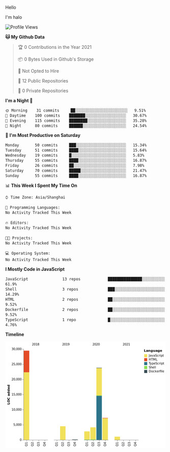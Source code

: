 Hello

I'm halo 
<!--START_SECTION:waka-->
![Profile Views](http://img.shields.io/badge/Profile%20Views-1-blue)

**🐱 My Github Data** 

> 🏆 0 Contributions in the Year 2021
 > 
> 📦 0 Bytes Used in Github's Storage 
 > 
> 🚫 Not Opted to Hire
 > 
> 📜 12 Public Repositories 
 > 
> 🔑 0 Private Repositories  
 > 
**I'm a Night 🦉** 

```text
🌞 Morning    31 commits     ██░░░░░░░░░░░░░░░░░░░░░░░   9.51% 
🌆 Daytime    100 commits    ███████░░░░░░░░░░░░░░░░░░   30.67% 
🌃 Evening    115 commits    ████████░░░░░░░░░░░░░░░░░   35.28% 
🌙 Night      80 commits     ██████░░░░░░░░░░░░░░░░░░░   24.54%

```
📅 **I'm Most Productive on Saturday** 

```text
Monday       50 commits     ███░░░░░░░░░░░░░░░░░░░░░░   15.34% 
Tuesday      51 commits     ████░░░░░░░░░░░░░░░░░░░░░   15.64% 
Wednesday    19 commits     █░░░░░░░░░░░░░░░░░░░░░░░░   5.83% 
Thursday     55 commits     ████░░░░░░░░░░░░░░░░░░░░░   16.87% 
Friday       26 commits     ██░░░░░░░░░░░░░░░░░░░░░░░   7.98% 
Saturday     70 commits     █████░░░░░░░░░░░░░░░░░░░░   21.47% 
Sunday       55 commits     ████░░░░░░░░░░░░░░░░░░░░░   16.87%

```


📊 **This Week I Spent My Time On** 

```text
⌚︎ Time Zone: Asia/Shanghai

💬 Programming Languages: 
No Activity Tracked This Week

🔥 Editors: 
No Activity Tracked This Week

🐱‍💻 Projects: 
No Activity Tracked This Week

💻 Operating System: 
No Activity Tracked This Week

```

**I Mostly Code in JavaScript** 

```text
JavaScript               13 repos            ███████████████░░░░░░░░░░   61.9% 
Shell                    3 repos             ███░░░░░░░░░░░░░░░░░░░░░░   14.29% 
HTML                     2 repos             ██░░░░░░░░░░░░░░░░░░░░░░░   9.52% 
Dockerfile               2 repos             ██░░░░░░░░░░░░░░░░░░░░░░░   9.52% 
TypeScript               1 repo              █░░░░░░░░░░░░░░░░░░░░░░░░   4.76%

```


**Timeline**

![Chart not found](https://raw.githubusercontent.com/haloislet/haloislet/master/charts/bar_graph.png) 


<!--END_SECTION:waka-->


<!--[![haloislet's github stats](https://github-readme-stats.vercel.app/api?username=haloislet)](https://github.com/haloislet)-->
